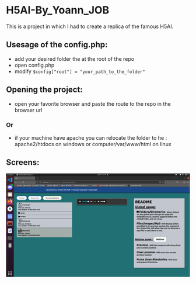 # H5AI-By_Yoann_JOB
                
This is a project in which I had to create a replica of the famous H5AI.

## Usesage of the config.php:
- add your desired folder the at the root of the repo
- open config.php
- modify ```$config["root"] = "your_path_to_the_folder"```

## Opening the project:

- open your favorite browser and paste the route to the repo in the browser url

### Or
- if your machine have apache you can relocate the folder to he : apache2/htdocs on windows or computer/var/www/html on linux

## Screens:

![View from H5AI](./activity-2.png?raw=true "Screen H5AI")
